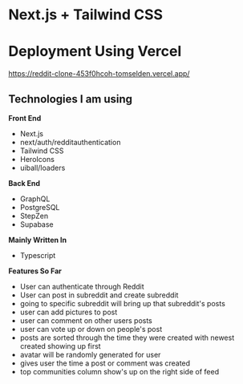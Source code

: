 
# Next.js + Tailwind CSS 

# Deployment Using Vercel
https://reddit-clone-453f0hcoh-tomselden.vercel.app/

## Technologies I am using

**Front End** 
* Next.js
* next/auth/redditauthentication
* Tailwind CSS 
* HeroIcons
* uiball/loaders


**Back End**
* GraphQL
* PostgreSQL
* StepZen
* Supabase

**Mainly Written In** 
* Typescript


**Features So Far** 
* User can authenticate through Reddit
* User can post in subreddit and create subreddit
* going to specific subreddit will bring up that subreddit's posts
* user can add pictures to post
* user can comment on other users posts
* user can vote up or down on people's post
* posts are sorted through the time they were created with newest created showing up first
* avatar will be randomly generated for user
* gives user the time a post or comment was created
* top communities column show's up on the right side of feed

